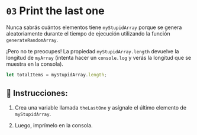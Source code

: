 # `03` Print the last one

Nunca sabrás cuántos elementos tiene `myStupidArray` porque se genera aleatoriamente durante el tiempo de ejecución utilizando la función `generateRandomArray`.

¡Pero no te preocupes! La propiedad `myStupidArray.length` devuelve la longitud de `myArray` (intenta hacer un `console.log` y verás la longitud que se muestra en la consola).

```js
let totalItems = myStupidArray.length;
```

## 📝 Instrucciones:

1. Crea una variable llamada `theLastOne` y asígnale el último elemento de `myStupidArray`.

2. Luego, imprímelo en la consola.